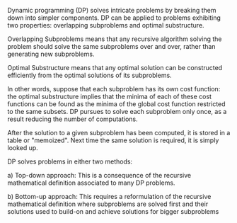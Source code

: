Dynamic programming (DP) solves intricate problems by breaking them down into simpler components. DP can be applied to problems exhibiting two properties: overlapping subproblems and optimal substructure.

Overlapping Subproblems
means that any recursive algorithm solving the problem should solve the same subproblems over and over, rather than generating new subproblems.

Optimal Substructure
means that any optimal solution can be constructed efficiently from the optimal solutions of its subproblems.

In other words, suppose that each subproblem has its own cost function: the optimal substructure implies that the minima of each of these cost functions can be found as the minima of the global cost function restricted to the same subsets. DP pursues to solve each subproblem only once, as a result reducing the number of computations.

After the solution to a given subproblem has been computed, it is stored in a table or "memoized". Next time the same solution is required, it is simply looked up. 

DP solves problems in either two methods:

a) Top-down approach:
This is a consequence of the recursive mathematical definition associated to many DP problems.

b) Bottom-up approach:
This requires a reformulation of the recursive mathematical definition where subproblems are solved first and their solutions used to build-on and achieve solutions for bigger subproblems
